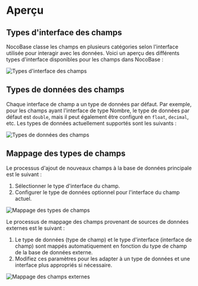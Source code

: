 # Aperçu

## Types d'interface des champs

NocoBase classe les champs en plusieurs catégories selon l'interface utilisée pour interagir avec les données. Voici un aperçu des différents types d'interface disponibles pour les champs dans NocoBase :

![Types d'interface des champs](https://static-docs.nocobase.com/20240512110352.png)

## Types de données des champs

Chaque interface de champ a un type de données par défaut. Par exemple, pour les champs ayant l'interface de type Nombre, le type de données par défaut est `double`, mais il peut également être configuré en `float`, `decimal`, etc. Les types de données actuellement supportés sont les suivants :

![Types de données des champs](https://static-docs.nocobase.com/20240512103733.png)

## Mappage des types de champs

Le processus d'ajout de nouveaux champs à la base de données principale est le suivant :

1. Sélectionner le type d'interface du champ.
2. Configurer le type de données optionnel pour l'interface du champ actuel.

![Mappage des types de champs](https://static-docs.nocobase.com/20240512172416.png)

Le processus de mappage des champs provenant de sources de données externes est le suivant :

1. Le type de données (type de champ) et le type d'interface (interface de champ) sont mappés automatiquement en fonction du type de champ de la base de données externe.
2. Modifiez ces paramètres pour les adapter à un type de données et une interface plus appropriés si nécessaire.

![Mappage des champs externes](https://static-docs.nocobase.com/20240512172759.png)
